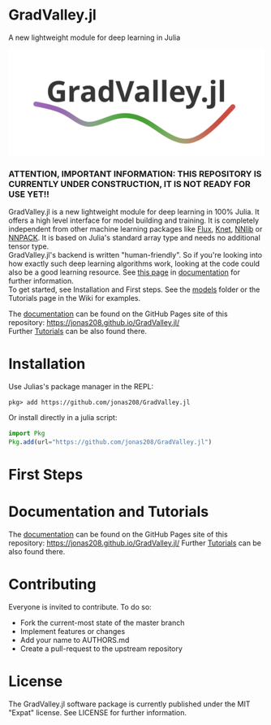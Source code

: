 # GradValley.jl
A new lightweight module for deep learning in Julia

![My Image](logo.png)

### ATTENTION, IMPORTANT INFORMATION: THIS REPOSITORY IS CURRENTLY UNDER CONSTRUCTION, IT IS NOT READY FOR USE YET!!

GradValley.jl is a new lightweight module for deep learning in 100% Julia. It offers a high level interface for model building and training. It is completely independent from other machine learning packages like [Flux](https://github.com/FluxML/Flux.jl), [Knet](https://github.com/denizyuret/Knet.jl), [NNlib](https://github.com/FluxML/NNlib.jl) or [NNPACK](https://github.com/Maratyszcza/NNPACK). It is based on Julia's standard array type and needs no additional tensor type. <br>
GradValley.jl's backend is written "human-friendly". So if you're looking into how exactly such deep learning algorithms work, looking at the code could also be a good learning resource. See [this page](https://jonas208.github.io/GradValley.jl/) in [documentation](https://jonas208.github.io/GradValley.jl/) for further information. <br>
To get started, see Installation and First steps. See the [models](https://github.com/jonas208/GradValley.jl/tree/main/models) folder or the Tutorials page in the Wiki for examples.

The [documentation](https://jonas208.github.io/GradValley.jl/) can be found on the GitHub Pages site of this repository: https://jonas208.github.io/GradValley.jl/ <br>
Further [Tutorials](https://jonas208.github.io/GradValley.jl/) can be also found there.

# Installation
Use Julias's package manager in the REPL:
```
pkg> add https://github.com/jonas208/GradValley.jl
```
Or install directly in a julia script:
```julia
import Pkg
Pkg.add(url="https://github.com/jonas208/GradValley.jl")
```

# First Steps

# Documentation and Tutorials
The [documentation](https://jonas208.github.io/GradValley.jl/) can be found on the GitHub Pages site of this repository: https://jonas208.github.io/GradValley.jl/
Further [Tutorials](https://jonas208.github.io/GradValley.jl/) can be also found there.

# Contributing
Everyone is invited to contribute. To do so:

- Fork the current-most state of the master branch
- Implement features or changes
- Add your name to AUTHORS.md
- Create a pull-request to the upstream repository

# License
The GradValley.jl software package is currently published under the MIT "Expat" license. See LICENSE for further information.
